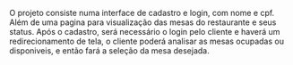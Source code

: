 O projeto consiste numa interface de cadastro e login, com nome e cpf. Além de uma pagina para visualização das mesas do restaurante e seus status.
Após o cadastro, será necessário o login pelo cliente e haverá um redirecionamento de tela, o cliente poderá analisar as mesas ocupadas ou disponiveis, e então fará a seleção da mesa desejada. 
